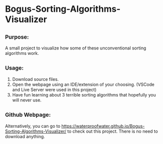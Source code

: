 # Bogus-Sorting-Algorithms-Visualizer

## 	<sub> Purpose: </sub> 
  A small project to visualize how some of these unconventional sorting algorithms work.

## 	<sub> Usage:	</sub>
  1. Download source files.
  2. Open the webpage using an IDE/extension of your choosing. (VSCode and Live Server were used in this project)
  3. Have fun learning about 3 terrible sorting algorithms that hopefully you will never use.

## 	<sub> Github Webpage:	</sub>
  Alternatively, you can go to https://waterproofwater.github.io/Bogus-Sorting-Algorithms-Visualizer/ to check out this project. There is no need to download anything.
